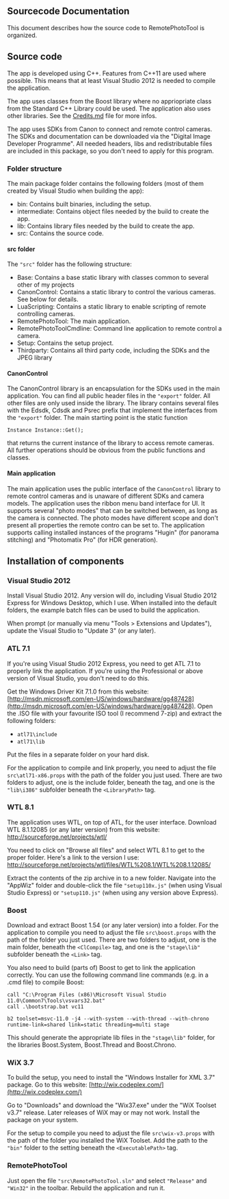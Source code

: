 ## Sourcecode Documentation ##

This document describes how the source code to RemotePhotoTool is organized.

## Source code ##

The app is developed using C++. Features from C++11 are used where possible. This means that
at least Visual Studio 2012 is needed to compile the application.

The app uses classes from the Boost library where no appriopriate class from the Standard
C++ Library could be used. The application also uses other libraries. See the
[Credits.md](Credits.ms) file for more infos.

The app uses SDKs from Canon to connect and remote control cameras. The SDKs and documentation
can be downloaded via the "Digital Image Developer Programme". All needed headers, libs and
redistributable files are included in this package, so you don't need to apply for this program.     

### Folder structure ###

The main package folder contains the following folders (most of them created by Visual Studio when
building the app):

- bin: Contains built binaries, including the setup.
- intermediate: Contains object files needed by the build to create the app.
- lib: Contains library files needed by the build to create the app.
- src: Contains the source code.

#### src folder ####

The `"src"` folder has the following structure:

- Base: Contains a base static library with classes common to several other of my projects
- CanonControl: Contains a static library to control the various cameras. See below for details.
- LuaScripting: Contains a static library to enable scripting of remote controlling cameras.
- RemotePhotoTool: The main application.
- RemotePhotoToolCmdline: Command line application to remote control a camera.
- Setup: Contains the setup project.
- Thirdparty: Contains all third party code, including the SDKs and the JPEG library

#### CanonControl ####

The CanonControl library is an encapsulation for the SDKs used in the main application. You
can find all public header files in the `"export"` folder. All other files are only used inside
the library. The library contains several files with the Edsdk, Cdsdk and Psrec prefix that
implement the interfaces from the `"export"` folder. The main starting point is the static
function

    Instance Instance::Get();

that returns the current instance of the library to access remote cameras. All further operations
should be obvious from the public functions and classes.   

#### Main application ####

The main application uses the public interface of the `CanonControl` library to remote control
cameras and is unaware of different SDKs and camera models. The application uses the ribbon menu
band interface for UI. It supports several "photo modes" that can be switched between, as long
as the camera is connected. The photo modes have different scope and don't present all properties
the remote contro can be set to. The application supports calling installed instances of the
programs "Hugin" (for panorama stitching) and "Photomatix Pro" (for HDR generation).

## Installation of components ##

### Visual Studio 2012 ###

Install Visual Studio 2012. Any version will do, including Visual Studio 2012 Express for Windows
Desktop, which I use. When installed into the default folders, the example batch files can be used
to build the application.

When prompt (or manually via menu "Tools > Extensions and Updates"), update the Visual Studio
to "Update 3" (or any later).

### ATL 7.1 ###

If you're using Visual Studio 2012 Express, you need to get ATL 7.1 to properly link the
application. If you're using the Professional or above version of Visual Studio, you don't need
to do this.

Get the Windows Driver Kit 7.1.0 from this website:
[http://msdn.microsoft.com/en-US/windows/hardware/gg487428](http://msdn.microsoft.com/en-US/windows/hardware/gg487428).
Open the .ISO file with your favourite ISO tool (I recommend 7-zip) and extract the
following folders:

- `atl71\include`
- `atl71\lib`

Put the files in a separate folder on your hard disk.

For the application to compile and link properly, you need to adjust the file `src\atl71-x86.props`
with the path of the folder you just used. There are two folders to adjust, one is the include
folder, beneath the <IncludePath> tag, and one is the `"lib\i386"` subfolder beneath the
`<LibraryPath>` tag.

### WTL 8.1 ###

The application uses WTL, on top of ATL, for the user interface. Download WTL 8.1.12085 (or any
later version) from this website:
http://sourceforge.net/projects/wtl/

You need to click on "Browse all files" and select WTL 8.1 to get to the proper folder. Here's
a link to the version I use:
http://sourceforge.net/projects/wtl/files/WTL%208.1/WTL%208.1.12085/

Extract the contents of the zip archive in to a new folder. Navigate into the "AppWiz" folder and
double-click the file `"setup110x.js"` (when using Visual Studio Express) or `"setup110.js"` (when
using any version above Express).

### Boost ###

Download and extract Boost 1.54 (or any later version) into a folder. For the application to compile
you need to adjust the file `src\boost.props` with the path of the folder you just used. There are two
folders to adjust, one is the main folder, beneath the `<ClCompile>` tag, and one is the `"stage\lib"`
subfolder beneath the `<Link>` tag.

You also need to build (parts of) Boost to get to link the application correctly. You can use the
following command line commands (e.g. in a .cmd file) to compile Boost:

    call "C:\Program Files (x86)\Microsoft Visual Studio 11.0\Common7\Tools\vsvars32.bat"
    call .\bootstrap.bat vc11
    
    b2 toolset=msvc-11.0 -j4 --with-system --with-thread --with-chrono runtime-link=shared link=static threading=multi stage

This should generate the appropriate lib files in the `"stage\lib"` folder, for the libraries
Boost.System, Boost.Thread and Boost.Chrono.

### WiX 3.7 ###

To build the setup, you need to install the "Windows Installer for XML 3.7" package. Go to this
website:
[http://wix.codeplex.com/](http://wix.codeplex.com/)

Go to "Downloads" and download the "Wix37.exe" under the "WiX Toolset v3.7" release. Later releases
of WiX may or may not work. Install the package on your system.

For the setup to compile you need to adjust the file `src\wix-v3.props` with the path of the
folder you installed the WiX Toolset. Add the path to the `"bin"` folder to the setting beneath the
`<ExecutablePath>` tag.

### RemotePhotoTool ###

Just open the file `"src\RemotePhotoTool.sln"` and select `"Release"` and `"Win32"` in the toolbar.
Rebuild the application and run it.
